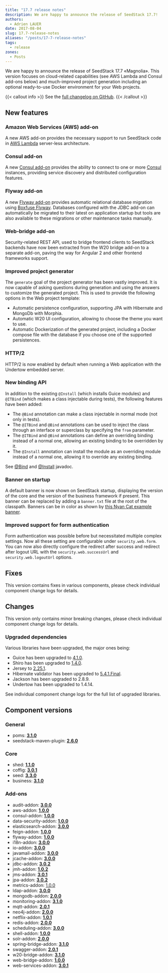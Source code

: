 ```yaml
---
title: "17.7 release notes"
description: We are happy to announce the release of SeedStack 17.7!
authors:
  - Adrien LAUER
date: 2017-08-04
slug: 17.7-release-notes
aliases: "/posts/17-7-release-notes"
tags:
  - release
zones:
  - Posts
---
```


We are happy to announce the release of SeedStack 17.7 «Magnolia». This version focuses on cloud-related capabilities
(see AWS Lambda and Consul add-ons below) and much-improved project generation including an optional ready-to-use
Docker environment for your Web projects. <!--more--> 

{{< callout info >}}
See the [full changelog on GitHub](https://github.com/seedstack/distribution/releases/tag/v17.7).
{{< /callout >}}

## New features

### Amazon Web Services (AWS) add-on

A new AWS add-on provides the necessary support to run SeedStack code in [AWS Lambda](https://aws.amazon.com/lambda/details) 
server-less architecture.

### Consul add-on

A new [Consul add-on](http://seedstack.org/addons/consul) provides the ability to connect to one or more [Consul](https://www.consul.io/) 
instances, providing service discovery and distributed configuration features.

### Flyway add-on

A new [Flyway add-on](http://seedstack.org/addons/flyway) provides automatic relational database migration using [Boxfuse Flyway](https://flywaydb.org/). 
Databases configured with the JDBC add-on can automatically be migrated to their latest on application startup but tools
are also available to these migrations or other maintenance tasks manually.

### Web-bridge add-on

Security-related REST API, used to bridge frontend clients to SeedStack backends have now been extracted from the W20 bridge
add-on to a separate add-on, paving the way for Angular 2 and other frontend frameworks support. 

### Improved project generator

The `generate` goal of the project generator has been vastly improved. It is now capable of asking questions during 
generation and using the answers to customize the generated project. This is used to provide the following options in
the Web project template:

* Automatic persistence configuration, supporting JPA with Hibernate and MongoDb with Morphia.
* Automatic W20 UI configuration, allowing to choose the theme you want to use.
* Automatic Dockerization of the generated project, including a Docker compose file with the database if you choose one
of the supported persistences.

### HTTP/2

HTTP/2 is now enabled by default when running a Web application with the Undertow embedded server.

### New binding API

In addition to the existing `@Install` (which installs Guice modules) and `@ITBind` (which makes a class injectable during 
tests), the following features have been added:

* The `@Bind` annotation can make a class injectable in normal mode (not only in tests).
* The `@ITBind` and `@Bind` annotations can be used to inject the class through an interface or superclass by specifying 
the `from` parameter.
* The `@ITBind` and `@Bind` annotations can define an overriding binding instead of a normal one, allowing an existing 
binding to be overridden by it.
* The `@Install` annotation can install the module as an overriding module instead of a normal one, allowing it to
override any existing binding. 

See [@Bind](http://seedstack.org/javadoc/org/seedstack/seed/Bind.html) and [@Install](http://seedstack.org/javadoc/org/seedstack/seed/Install.html)
javadoc.

### Banner on startup

A default banner is now shown on SeedStack startup, displaying the version of the core and the version of the business
framework if present. This banner can be replaced by adding a `banner.txt` file at the root of the classpath. Banners
can be in color as shown by [this Nyan Cat example banner](https://gist.github.com/adrienlauer/f1515b5ee5e0ad9941d89d473f1d5a7a).

### Improved support for form authentication

Form authentication was possible before but necessitated multiple complex settings. Now all these setting are configurable
under `security.web.form`. You can now also directly configure the redirect after success and redirect after logout URL
with the `security.web.successUrl` and `security.web.logoutUrl` options.

## Fixes

This version contains fixes in various components, please check individual component change logs for details.

## Changes

This version only contains minor breaking changes, please check individual component change logs for details. 

### Upgraded dependencies

Various libraries have been upgraded, the major ones being: 

* Guice has been upgraded to [4.1.0](https://github.com/google/guice/wiki/Guice41).
* Shiro has been upgraded to [1.4.0](https://issues.apache.org/jira/secure/ReleaseNote.jspa?projectId=12310950&version=12338814).
* Jersey to [2.25.1](https://jersey.java.net/release-notes/2.25.1.html).
* Hibernate validator has been upgraded to [5.4.1.Final](https://github.com/hibernate/hibernate-validator/blob/5.4.1.Final/changelog.txt).
* Jackson has been upgraded to 2.8.9.
* Undertow has been upgraded to 1.4.14.

See individual component change logs for the full list of upgraded libraries. 

## Component versions

### General

* poms: **[3.1.0](https://github.com/seedstack/poms/releases/tag/v3.1.0)**
* seedstack-maven-plugin: **[2.6.0](https://github.com/seedstack/seedstack-maven-plugin/releases/tag/v2.6.0)**

### Core

* shed: **[1.1.0](https://github.com/seedstack/shed/releases/tag/v1.1.0)**
* coffig: **[3.0.1](https://github.com/seedstack/coffig/releases/tag/v3.0.1)**
* seed: **[3.3.0](https://github.com/seedstack/seed/releases/tag/v3.3.0)**
* business: **[3.1.0](https://github.com/seedstack/business/releases/tag/v3.1.0)**

### Add-ons

* audit-addon: **[3.0.0](https://github.com/seedstack/audit-addon/releases/tag/v3.0.0)**
* aws-addon: **[1.0.0](https://github.com/seedstack/aws-addon/releases/tag/v1.0.0)**
* consul-addon: **[1.0.0](https://github.com/seedstack/consul-addon/releases/tag/v1.0.0)**
* data-security-addon: **[1.0.0](https://github.com/seedstack/data-security-addon/releases/tag/v1.0.0)**
* elasticsearch-addon: **[3.0.0](https://github.com/seedstack/elasticsearch-addon/releases/tag/v3.0.0)**
* feign-addon: **[1.0.0](https://github.com/seedstack/feign-addon/releases/tag/v1.0.0)**
* flyway-addon: **[1.0.0](https://github.com/seedstack/flyway-addon/releases/tag/v1.0.0)**
* i18n-addon: **[3.0.0](https://github.com/seedstack/i18n-addon/releases/tag/v3.0.0)**
* io-addon: **[3.0.0](https://github.com/seedstack/io-addon/releases/tag/v3.0.0)**
* javamail-addon: **[3.0.0](https://github.com/seedstack/javamail-addon/releases/tag/v3.0.0)**
* jcache-addon: **[3.0.0](https://github.com/seedstack/jcache-addon/releases/tag/v3.0.0)**
* jdbc-addon: **[3.0.2](https://github.com/seedstack/jdbc-addon/releases/tag/v3.0.2)**
* jmh-addon: **[1.0.2](https://github.com/seedstack/jmh-addon/releases/tag/v1.0.2)**
* jms-addon: **[3.0.1](https://github.com/seedstack/jms-addon/releases/tag/v3.0.1)**
* jpa-addon: **[3.0.2](https://github.com/seedstack/jpa-addon/releases/tag/v3.0.2)**
* metrics-addon: [1.0.0](https://github.com/seedstack/metrics-addon/releases/tag/v1.0.0)
* ldap-addon: **[3.0.0](https://github.com/seedstack/ldap-addon/releases/tag/v3.0.0)**
* mongodb-addon: **[2.0.0](https://github.com/seedstack/mongodb-addon/releases/tag/v2.0.0)**
* monitoring-addon: **[3.1.0](https://github.com/seedstack/monitoring-addon/releases/tag/v3.1.0)**
* mqtt-addon: **[2.0.1](https://github.com/seedstack/mqtt-addon/releases/tag/v2.0.1)**
* neo4j-addon: **[2.0.0](https://github.com/seedstack/neo4j-addon/releases/tag/v2.0.0)**
* netflix-addon: **[1.0.1](https://github.com/seedstack/netflix-addon/releases/tag/v1.0.1)**
* redis-addon: **[2.0.0](https://github.com/seedstack/redis-addon/releases/tag/v2.0.0)**
* scheduling-addon: **[3.0.0](https://github.com/seedstack/scheduling-addon/releases/tag/v3.0.0)**
* shell-addon: **[1.0.0](https://github.com/seedstack/scheduling-addon/releases/tag/v1.0.0)**
* solr-addon: **[2.0.0](https://github.com/seedstack/solr-addon/releases/tag/v2.0.0)**
* spring-bridge-addon: **[3.1.0](https://github.com/seedstack/spring-bridge-addon/releases/tag/v3.1.0)**
* swagger-addon: **[2.0.1](https://github.com/seedstack/swagger-addon/releases/tag/v2.0.1)**
* w20-bridge-addon: **[3.1.0](https://github.com/seedstack/w20-bridge-addon/releases/tag/v3.1.0)**
* web-bridge-addon: **[1.0.0](https://github.com/seedstack/web-bridge-addon/releases/tag/v1.0.0)**
* web-services-addon: **[3.0.1](https://github.com/seedstack/web-services-addon/releases/tag/v3.0.1)**




